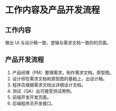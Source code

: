 # 工作内容及产品开发流程
## 工作内容
做出 UI 与设计稿一致，逻辑与需求文档一致的的页面。

## 产品开发流程
1. 产品经理（PM）整理需求，制作需求文档，原型图。
1. 设计师在需求文档和原型图的基础上，出设计稿。
1. 程序员根据需求文档出详细设计文档。
1. 测试（QA）出可接受测试用例。
1. 前端开发开发页面。
1. 后端程序员开发接口。


